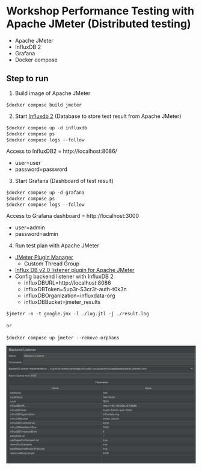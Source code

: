 # Workshop Performance Testing with Apache JMeter (Distributed testing)
* Apache JMeter
* InfluxDB 2
* Grafana
* Docker compose

## Step to run

1. Build image of Apache JMeter
```
$docker compose build jmeter
```

2. Start [Influxdb 2](https://docs.influxdata.com/influxdb/v2/install/) (Database to store test result from Apache JMeter)
```
$docker compose up -d influxdb
$docker compose ps
$docker compose logs --follow
```

Access to InfluxDB2 = http://localhost:8086/
* user=user
* password=password

3. Start Grafana (Dashboard of test result)
```
$docker compose up -d grafana
$docker compose ps
$docker compose logs --follow
```

Access to Grafana dashboard = http://localhost:3000
* user=admin
* password=admin

4. Run test plan with Apache JMeter
* [JMeter Plugin Manager](https://jmeter-plugins.org/wiki/PluginsManager/)
  * Custom Thread Group
* [Influx DB v2.0 listener plugin for Apache JMeter](https://github.com/mderevyankoaqa/jmeter-influxdb2-listener-plugin)
* Config backend listener with InfluxDB 2
  * influxDBURL=http://localhost:8086
  * influxDBToken=5up3r-S3cr3t-auth-t0k3n
  * influxDBOrganization=influxdata-org
  * influxDBBucket=jmeter_results
```
$jmeter -n -t google.jmx -l ./log.jtl -j ./result.log

or 

$docker compose up jmeter --remove-orphans
```


![alt text](https://github.com/up1/demo-jmeter-influxdb-grafana/blob/main/jmeter-backend.png?raw=true)
